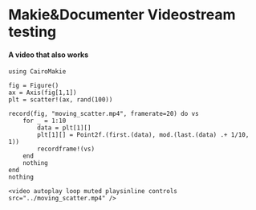 # Makie&Documenter Videostream testing

#### A video that also works
```@example
using CairoMakie

fig = Figure()
ax = Axis(fig[1,1])
plt = scatter!(ax, rand(100))

record(fig, "moving_scatter.mp4", framerate=20) do vs
    for _ = 1:10
        data = plt[1][]
        plt[1][] = Point2f.(first.(data), mod.(last.(data) .+ 1/10, 1))
        recordframe!(vs)
    end
    nothing
end 
nothing
```

```@raw html
<video autoplay loop muted playsinline controls src="../moving_scatter.mp4" />
```
